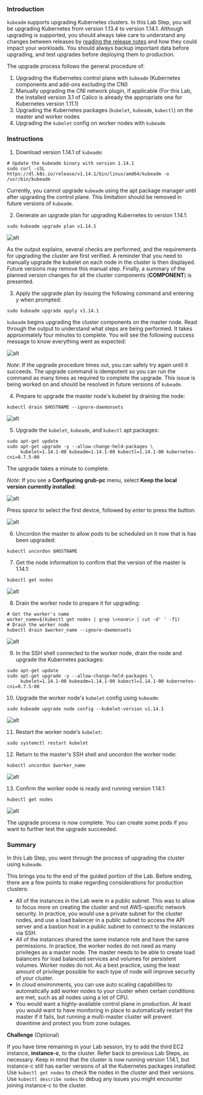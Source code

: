 ### Introduction

`kubeadm`  supports upgrading Kubernetes clusters. In this Lab Step, you will be upgrading Kubernetes from version 1.13.4 to version 1.14.1. Although upgrading is supported, you should always take care to understand any changes between releases by  [reading the release notes](https://github.com/kubernetes/kubernetes/blob/master/CHANGELOG-1.11.md)  and how they could impact your workloads. You should always backup important data before upgrading, and test upgrades before deploying them to production.

The upgrade process follows the general procedure of:

1.  Upgrading the Kubernetes control plane with  `kubeadm`  (Kubernetes components and add-ons excluding the CNI)
2.  Manually upgrading the CNI network plugin, if applicable (For this Lab, the installed version 3.1 of Calico is already the appropriate one for Kubernetes version 1.11.1)
3.  Upgrading the Kubernetes packages (`kubelet`,  `kubeadm`,  `kubectl`) on the master and worker nodes
4.  Upgrading the  `kubelet`  config on worker nodes with  `kubeadm`

### Instructions

1. Download version 1.14.1 of  `kubeadm`:
```
# Update the kubeadm binary with version 1.14.1  
sudo curl -sSL https://dl.k8s.io/release/v1.14.1/bin/linux/amd64/kubeadm -o /usr/bin/kubeadm
```
Currently, you cannot upgrade  `kubeadm`  using the apt package manager until after upgrading the control plane. This limitation should be removed in future versions of  `kubeadm`.

2. Generate an upgrade plan for upgrading Kubernetes to version 1.14.1:
```
sudo kubeadm upgrade plan v1.14.1
```
![alt](https://assets.cloudacademy.com/bakery/media/uploads/blobid0-dbbb067c-ff56-4554-b1f6-8258951e77e7.png)

As the output explains, several checks are performed, and the requirements for upgrading the cluster are first verified. A reminder that you need to manually upgrade the kubelet on each node in the cluster is then displayed. Future versions may remove this manual step. Finally, a summary of the planned version changes for all the cluster components (**COMPONENT**) is presented.

3. Apply the upgrade plan by issuing the following command and entering  _y_  when prompted:
```
sudo kubeadm upgrade apply v1.14.1
```
`kubeadm`  begins upgrading the cluster components on the master node. Read through the output to understand what steps are being performed. It takes approximately four minutes to complete. You will see the following success message to know everything went as expected:

![alt](https://assets.cloudacademy.com/bakery/media/uploads/blobid1-f0f83b53-73fb-4777-8eb9-ecb47791bf10.png)

_Note_: If the upgrade procedure times out, you can safely try again until it succeeds. The upgrade command is idempotent so you can run the command as many times as required to complete the upgrade. This issue is being worked on and should be resolved in future versions of  `kubeadm`.

4. Prepare to upgrade the master node's kubelet by draining the node:
```
kubectl drain $HOSTNAME --ignore-daemonsets
```
![alt](https://assets.cloudacademy.com/bakery/media/uploads/blobid2-90503fcf-967c-43e9-bdf3-d4f28a7efa51.png)

5. Upgrade the  `kubelet`,  `kubeadm`, and  `kubectl`  apt packages:
```
sudo apt-get update
sudo apt-get upgrade -y --allow-change-held-packages \  
     kubelet=1.14.1-00 kubeadm=1.14.1-00 kubectl=1.14.1-00 kubernetes-cni=0.7.5-00
```
The upgrade takes a minute to complete.

_Note_: If you see a **Configuring grub-pc**  menu, select **Keep the local version currently installed**:

![alt](https://assets.cloudacademy.com/bakery/media/uploads/blobid2-f493d71c-37a9-4011-9982-6a9854ca05fd.png)

Press _space_  to select the first device, followed by _enter_  to press the **<Ok>**  button:

![alt](https://assets.cloudacademy.com/bakery/media/uploads/blobid4-0832d3e5-5fcd-4bf7-a99a-5d3f1cb4017a.png)

6. Uncordon the master to allow pods to be scheduled on it now that is has been upgraded:
```
kubectl uncordon $HOSTNAME
```
7. Get the node information to confirm that the version of the master is 1.14.1:
```
kubectl get nodes
```
![alt](https://assets.cloudacademy.com/bakery/media/uploads/blobid3-e0dba1f4-827c-4b90-bc28-4e5651854343.png)

8. Drain the worker node to prepare it for upgrading:
```
# Get the worker's name  
worker_name=$(kubectl get nodes | grep \<none\> | cut -d' ' -f1)  
# Drain the worker node  
kubectl drain $worker_name --ignore-daemonsets
```
![alt](https://assets.cloudacademy.com/bakery/media/uploads/blobid0-a506e41f-541c-4d39-9fe4-330789d24139.png)

9. In the SSH shell connected to the  worker node, drain the node and upgrade the Kubernetes packages:
```
sudo apt-get update  
sudo apt-get upgrade -y --allow-change-held-packages \  
     kubelet=1.14.1-00 kubeadm=1.14.1-00 kubectl=1.14.1-00 kubernetes-cni=0.7.5-00
```
10. Upgrade the worker node's  `kubelet`  config using  `kubeadm`:
```
sudo kubeadm upgrade node config --kubelet-version v1.14.1
```
![alt](https://assets.cloudacademy.com/bakery/media/uploads/blobid5-c03cb993-6132-4d9e-b32f-fb019aecb5b5.png)

11. Restart the worker node's  `kubelet`:
```
sudo systemctl restart kubelet
```
12. Return to the master's SSH shell and uncordon the worker node:
```
kubectl uncordon $worker_name
```
![alt](https://assets.cloudacademy.com/bakery/media/uploads/blobid5-1dcb1216-c3f7-4186-9291-c78678d9afd3.png)

13. Confirm the worker node is ready and running version 1.14.1:
```
kubectl get nodes
```
![alt](https://assets.cloudacademy.com/bakery/media/uploads/blobid7-f3e404c4-6757-4503-aa16-66f6be397fda.png)

The upgrade process is now complete. You can create some pods if you want to further test the upgrade succeeded.

### Summary

In this Lab Step, you went through the process of upgrading the cluster using  `kubeadm`.

This brings you to the end of the guided portion of the Lab. Before ending, there are a few points to make regarding considerations for production clusters:

-   All of the instances in the Lab were in a public subnet. This was to allow to focus more on creating the cluster and not AWS-specific network security. In practice, you would use a private subnet for the cluster nodes, and use a load balancer in a public subnet to access the API server and a bastion host in a public subnet to connect to the instances via SSH.
-   All of the instances shared the same instance role and have the same permissions. In practice, the worker nodes do not need as many privileges as a master node. The master needs to be able to create load balancers for load balanced services and volumes for persistent volumes. Worker nodes do not. As a best practice, using the least amount of privilege possible for each type of node will improve security of your cluster.
-   In cloud environments, you can use auto scaling capabilities to automatically add worker nodes to your cluster when certain conditions are met, such as all nodes using a lot of CPU.
-   You would want a highly-available control plane in production. At least you would want to have monitoring in place to automatically restart the master if it fails, but running a multi-master cluster will prevent downtime and protect you from zone outages.

**Challenge** (Optional)

If you have time remaining in your Lab session, try to add the third EC2 instance, **instance-c**, to the cluster. Refer back to previous Lab Steps, as necessary. Keep in mind that the cluster is now running version 1.14.1, but instance-c still has earlier versions of all the Kubernetes packages installed. Use  `kubectl get nodes`  to check the nodes in the cluster and their versions. Use  `kubectl describe nodes`  to debug any issues you might encounter joining instance-c to the cluster.

